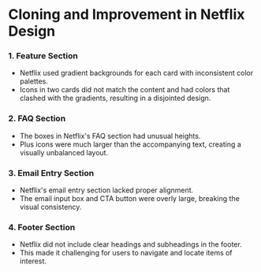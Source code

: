 # Cloning and Improvement in Netflix Design


### 1. Feature Section
- Netflix used gradient backgrounds for each card with inconsistent color palettes.
- Icons in two cards did not match the content and had colors that clashed with the gradients, resulting in a disjointed design.

### 2. FAQ Section
- The boxes in Netflix's FAQ section had unusual heights.
- Plus icons were much larger than the accompanying text, creating a visually unbalanced layout.

### 3. Email Entry Section
- Netflix's email entry section lacked proper alignment.
- The email input box and CTA button were overly large, breaking the visual consistency.

### 4. Footer Section
- Netflix did not include clear headings and subheadings in the footer.
- This made it challenging for users to navigate and locate items of interest.

